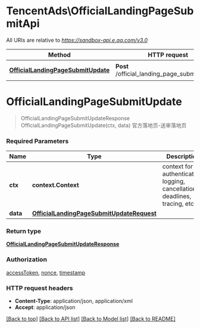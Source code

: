 # TencentAds\OfficialLandingPageSubmitApi

All URIs are relative to *https://sandbox-api.e.qq.com/v3.0*

Method | HTTP request | Description
------------- | ------------- | -------------
[**OfficialLandingPageSubmitUpdate**](OfficialLandingPageSubmitApi.md#OfficialLandingPageSubmitUpdate) | **Post** /official_landing_page_submit/update | 官方落地页-送审落地页


# **OfficialLandingPageSubmitUpdate**
> OfficialLandingPageSubmitUpdateResponse OfficialLandingPageSubmitUpdate(ctx, data)
官方落地页-送审落地页

### Required Parameters

Name | Type | Description  | Notes
------------- | ------------- | ------------- | -------------
 **ctx** | **context.Context** | context for authentication, logging, cancellation, deadlines, tracing, etc.
  **data** | [**OfficialLandingPageSubmitUpdateRequest**](OfficialLandingPageSubmitUpdateRequest.md)|  | 

### Return type

[**OfficialLandingPageSubmitUpdateResponse**](OfficialLandingPageSubmitUpdateResponse.md)

### Authorization

[accessToken](../README.md#accessToken), [nonce](../README.md#nonce), [timestamp](../README.md#timestamp)

### HTTP request headers

 - **Content-Type**: application/json, application/xml
 - **Accept**: application/json

[[Back to top]](#) [[Back to API list]](../README.md#documentation-for-api-endpoints) [[Back to Model list]](../README.md#documentation-for-models) [[Back to README]](../README.md)

